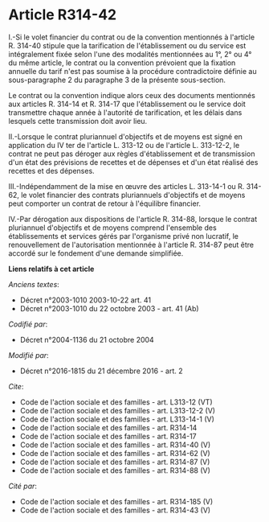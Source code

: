 # Article R314-42

I.-Si le volet financier du contrat ou de la convention mentionnés à l'article R. 314-40 stipule que la tarification de
l'établissement ou du service est intégralement fixée selon l'une des modalités mentionnées au 1°, 2° ou 4° du même article,
le contrat ou la convention prévoient que la fixation annuelle du tarif n'est pas soumise à la procédure contradictoire
définie au sous-paragraphe 2 du paragraphe 3 de la présente sous-section. 

Le contrat ou la convention indique alors ceux des documents mentionnés aux articles R. 314-14 et R. 314-17 que
l'établissement ou le service doit transmettre chaque année à l'autorité de tarification, et les délais dans lesquels cette
transmission doit avoir lieu. 

II.-Lorsque le contrat pluriannuel d'objectifs et de moyens est signé en application du IV ter de l'article L. 313-12 ou de
l'article L. 313-12-2, le contrat ne peut pas déroger aux règles d'établissement et de transmission d'un état des prévisions
de recettes et de dépenses et d'un état réalisé des recettes et des dépenses. 

III.-Indépendamment de la mise en œuvre des articles L. 313-14-1 ou R. 314-62, le volet financier des contrats pluriannuels
d'objectifs et de moyens peut comporter un contrat de retour à l'équilibre financier. 

IV.-Par dérogation aux dispositions de l'article R. 314-88, lorsque le contrat pluriannuel d'objectifs et de moyens comprend
l'ensemble des établissements et services gérés par l'organisme privé non lucratif, le renouvellement de l'autorisation
mentionnée à l'article R. 314-87 peut être accordé sur le fondement d'une demande simplifiée.

**Liens relatifs à cet article**

_Anciens textes_:

  - Décret n°2003-1010 2003-10-22 art. 41
  - Décret n°2003-1010 du 22 octobre 2003 - art. 41 (Ab)

_Codifié par_:

  - Décret n°2004-1136 du 21 octobre 2004

_Modifié par_:

  - Décret n°2016-1815 du 21 décembre 2016 - art. 2

_Cite_:

  - Code de l'action sociale et des familles - art. L313-12 (VT)
  - Code de l'action sociale et des familles - art. L313-12-2 (V)
  - Code de l'action sociale et des familles - art. L313-14-1 (V)
  - Code de l'action sociale et des familles - art. R314-14
  - Code de l'action sociale et des familles - art. R314-17
  - Code de l'action sociale et des familles - art. R314-40 (V)
  - Code de l'action sociale et des familles - art. R314-62 (V)
  - Code de l'action sociale et des familles - art. R314-87 (V)
  - Code de l'action sociale et des familles - art. R314-88 (V)

_Cité par_:

  - Code de l'action sociale et des familles - art. R314-185 (V)
  - Code de l'action sociale et des familles - art. R314-43 (V)
